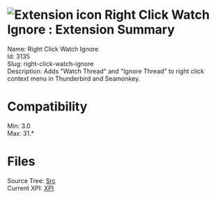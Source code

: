# ![Extension icon](https://addons.thunderbird.net/static/img/addon-icons/photos-64.png) Right Click Watch Ignore : Extension Summary

Name: Right Click Watch Ignore  
Id: 3135  
Slug: right-click-watch-ignore  
Description: Adds "Watch Thread" and "Ignore Thread" to right click context menu in Thunderbird and Seamonkey.
  

# Compatibility
Min: 3.0  
Max: 31.*  

# Files

Source Tree: [Src](C:/Dev/Thunderbird/ThunderKdB/xall/xOther/3135-right-click-watch-ignore/src)  
Current XPI: [XPI](C:/Dev/Thunderbird/ThunderKdB/xall/xOther/3135-right-click-watch-ignore/xpi)  



